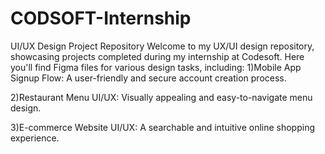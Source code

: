 # CODSOFT-Internship
UI/UX Design Project Repository
Welcome to my UX/UI design repository, showcasing projects completed during my internship at Codesoft. Here you'll find Figma files for various design tasks, including:
1)Mobile App Signup Flow: A user-friendly and secure account creation process.

2)Restaurant Menu UI/UX: Visually appealing and easy-to-navigate menu design.

3)E-commerce Website UI/UX: A searchable and intuitive online shopping experience.


